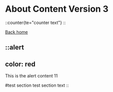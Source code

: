# About Content Version 3

::counter{te="counter text"}
::

[Back home](/)

::alert
---
color: red
---
This is the alert content 11

#test section
test section text
::
